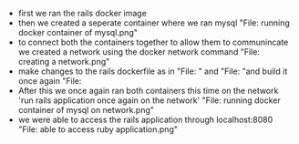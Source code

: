 * first we ran the rails docker image <running docker container>
* then we created a seperate container where we ran mysql "File: running docker container of mysql.png"
* to connect both the containers together to allow them to communincate we created a network using the docker network command "File: creating a network.png"
* make changes to the rails dockerfile as in "File: " and "File: "and build it once again "File:
* After this we once again ran both containers this time on the network 'run rails application once again on the network' "File: running docker container of mysql on network.png"
* we were able to access the rails application through localhost:8080 "File: able to access ruby application.png"
